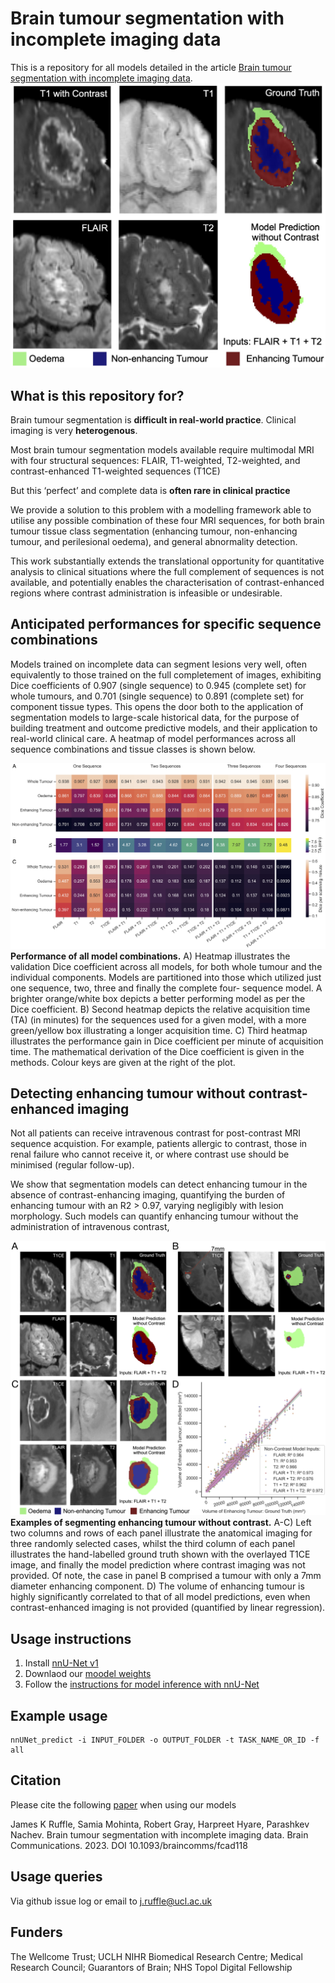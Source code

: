# Brain tumour segmentation with incomplete imaging data

This is a repository for all models detailed in the article [Brain tumour segmentation with incomplete imaging data](https://arxiv.org/abs/2206.06120).
![Overview](assets/graphical_abstract.jpg)


## What is this repository for?
Brain tumour segmentation is **difficult in real-world practice**. Clinical imaging is very **heterogenous**.

Most brain tumour segmentation models available require multimodal MRI with four structural sequences: FLAIR, T1-weighted, T2-weighted, and contrast-enhanced T1-weighted sequences (T1CE)

But this ‘perfect’ and complete data is **often rare in clinical practice** 

We provide a solution to this problem with a modelling framework able to utilise any possible combination of these four MRI sequences, for both brain tumour tissue class segmentation (enhancing tumour, non-enhancing tumour, and perilesional oedema), and general abnormality detection.

This work substantially extends the translational opportunity for quantitative analysis to clinical situations where the full complement of sequences is not available, and potentially enables the characterisation of contrast-enhanced regions where contrast administration is infeasible or undesirable.



## Anticipated performances for specific sequence combinations
Models trained on incomplete data can segment lesions very well, often equivalently to those trained on the full completement of images, exhibiting Dice coefficients of 0.907 (single sequence) to 0.945 (complete set) for whole tumours, and 0.701 (single sequence) to 0.891 (complete set) for component tissue types. This opens the door both to the application of segmentation models to large-scale historical data, for the purpose of building treatment and outcome predictive models, and their application to real-world clinical care. A heatmap of model performances across all sequence combinations and tissue classes is shown below.

![Overview](assets/figure1.jpg)
**Performance of all model combinations.** A) Heatmap illustrates the validation Dice coefficient across all models, for both whole tumour and the individual components. Models are partitioned into those which utilized just one sequence, two, three and finally the complete four- sequence model. A brighter orange/white box depicts a better performing model as per the Dice coefficient. B) Second heatmap depicts the relative acquisition time (TA) (in minutes) for the sequences used for a given model, with a more green/yellow box illustrating a longer acquisition time. C) Third heatmap illustrates the performance gain in Dice coefficient per minute of acquisition time. The mathematical derivation of the Dice coefficient is given in the methods. Colour keys are given at the right of the plot.

## Detecting enhancing tumour without contrast-enhanced imaging
Not all patients can receive intravenous contrast for post-contrast MRI sequence acquistion.
For example, patients allergic to contrast, those in renal failure who cannot receive it, or where contrast use should be minimised (regular follow-up).

We show that segmentation models can detect enhancing tumour in the absence of contrast-enhancing imaging, quantifying the burden of enhancing tumour with an R2 > 0.97, varying negligibly with lesion morphology. Such models can quantify enhancing tumour without the administration of intravenous contrast, 

![Overview](assets/figure2.jpg)
**Examples of segmenting enhancing tumour without contrast.** A-C) Left two columns and rows of each panel illustrate the anatomical imaging for three randomly selected cases, whilst the third column of each panel illustrates the hand-labelled ground truth shown with the overlayed T1CE image, and finally the model prediction where contrast imaging was not provided. Of note, the case in panel B comprised a tumour with only a 7mm diameter enhancing component. D) The volume of enhancing tumour is highly significantly correlated to that of all model predictions, even when contrast-enhanced imaging is not provided (quantified by linear regression).

## Usage instructions
1. Install [nnU-Net v1](https://github.com/MIC-DKFZ/nnUNet/tree/nnunetv1)
2. Downlaod our [moodel weights](www.google.com)
3. Follow the [instructions for model inference with nnU-Net](https://github.com/MIC-DKFZ/nnUNet/tree/nnunetv1#run-inference)


## Example usage
```
nnUNet_predict -i INPUT_FOLDER -o OUTPUT_FOLDER -t TASK_NAME_OR_ID -f all
```


## Citation
Please cite the following [paper](https://arxiv.org/abs/2206.06120) when using our models

James K Ruffle, Samia Mohinta, Robert Gray, Harpreet Hyare, Parashkev Nachev. Brain tumour segmentation with incomplete imaging data. Brain Communications. 2023. DOI 10.1093/braincomms/fcad118


## Usage queries
Via github issue log or email to j.ruffle@ucl.ac.uk


## Funders
The Wellcome Trust; UCLH NIHR Biomedical Research Centre; Medical Research Council; Guarantors of Brain; NHS Topol Digital Fellowship
